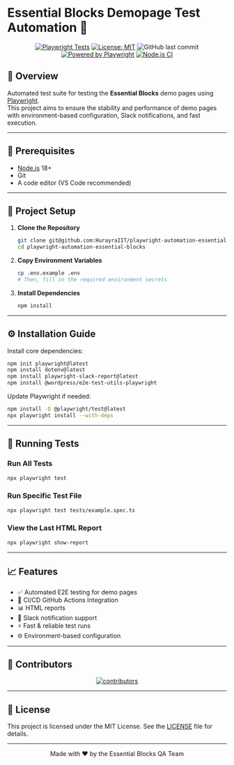 
# Essential Blocks Demopage Test Automation 🚀

<div align="center">

[![Playwright Tests](https://github.com/HurayraIIT/playwright-automation-essential-blocks/actions/workflows/playwright.yml/badge.svg)](https://github.com/HurayraIIT/playwright-automation-essential-blocks/actions/workflows/playwright.yml)
[![License: MIT](https://img.shields.io/badge/License-MIT-yellow.svg)](https://opensource.org/licenses/MIT)
![GitHub last commit](https://img.shields.io/github/last-commit/HurayraIIT/playwright-automation-essential-blocks)
[![Powered by Playwright](https://img.shields.io/badge/Powered%20by-Playwright-45ba4b.svg)](https://playwright.dev)
[![Node.js CI](https://img.shields.io/badge/CI-Node.js-43853d.svg)](https://nodejs.org)

</div>

## 📝 Overview

Automated test suite for testing the **Essential Blocks** demo pages using [Playwright](https://playwright.dev).  
This project aims to ensure the stability and performance of demo pages with environment-based configuration, Slack notifications, and fast execution.

---

## 🔧 Prerequisites

- [Node.js](https://nodejs.org/) 18+
- Git
- A code editor (VS Code recommended)

---

## 🚀 Project Setup

1. **Clone the Repository**
   ```bash
   git clone git@github.com:HurayraIIT/playwright-automation-essential-blocks.git
   cd playwright-automation-essential-blocks
   ```

2. **Copy Environment Variables**
   ```bash
   cp .env.example .env
   # Then, fill in the required environment secrets
   ```

3. **Install Dependencies**
   ```bash
   npm install
   ```

---

## ⚙️ Installation Guide

Install core dependencies:

```bash
npm init playwright@latest
npm install dotenv@latest
npm install playwright-slack-report@latest
npm install @wordpress/e2e-test-utils-playwright
```

Update Playwright if needed:

```bash
npm install -D @playwright/test@latest
npx playwright install --with-deps
```

---

## 🧪 Running Tests

### Run All Tests

```bash
npx playwright test
```

### Run Specific Test File

```bash
npx playwright test tests/example.spec.ts
```

### View the Last HTML Report

```bash
npx playwright show-report
```

---

## 📈 Features

- ✅ Automated E2E testing for demo pages
- 🔄 CI/CD GitHub Actions Integration
- 📊 HTML reports
- 🔔 Slack notification support
- ⚡ Fast & reliable test runs
- 🌐 Environment-based configuration

---

## 👥 Contributors

<div align="center">
  <a href="https://github.com/HurayraIIT/playwright-automation-essential-blocks/graphs/contributors">
    <img src="https://contrib.rocks/image?repo=HurayraIIT/playwright-automation-essential-blocks" alt="contributors" />
  </a>
</div>

---

## 📄 License

This project is licensed under the MIT License. See the [LICENSE](LICENSE) file for details.

---

<div align="center">
  Made with ❤️ by the Essential Blocks QA Team
</div>
